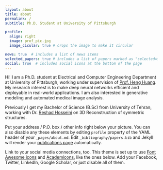 ```yaml
---
layout: about
title: about
permalink: /
subtitle: Ph.D. Student at University of Pittsburgh

profile:
  align: right
  image: prof_pic.jpg
  image_cicular: true # crops the image to make it circular

news: true  # includes a list of news items
selected_papers: true # includes a list of papers marked as "selected={true}"
social: true  # includes social icons at the bottom of the page
---
```


Hi! I am a Ph.D. student at Electrical and Computer Engineering Department at University of Pittsburgh, working 
under supervision of [Prof. Heng Huang](https://sites.pitt.edu/~heh45/). My research interest is to make deep neural networks
efficient and deployable in real-world applications. I am also interested in generative modeling and automated medical image analysis.  

Previously I get my Bachelor of Science (B.Sc) from University of Tehran, working with Dr. [Reshad Hosseini](https://ece.ut.ac.ir/en/~reshad.hosseini)
on 3D Reconstruction of symmetric structures.

Put your address / P.O. box / other info right below your picture. You can also disable any these elements by editing `profile` property of the YAML header of your `_pages/about.md`. Edit `_bibliography/papers.bib` and Jekyll will render your [publications page](/al-folio/publications/) automatically.

Link to your social media connections, too. This theme is set up to use [Font Awesome icons](http://fortawesome.github.io/Font-Awesome/) and [Academicons](https://jpswalsh.github.io/academicons/), like the ones below. Add your Facebook, Twitter, LinkedIn, Google Scholar, or just disable all of them.
